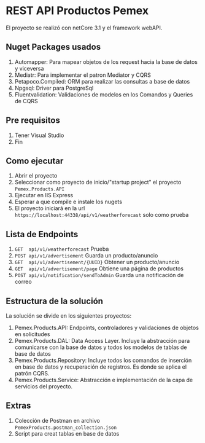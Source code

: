 # REST API  Productos Pemex

El proyecto se realizó con netCore 3.1 y el framework webAPI.

## Nuget Packages usados

1. Automapper: Para mapear objetos de los request hacia la base de datos y viceversa
2. Mediatr: Para implementar el patron Mediator y CQRS
3. Petapoco.Compiled: ORM para realizar las consultas a base de datos
4. Npgsql: Driver para PostgreSql
5. Fluentvalidation: Validaciones de modelos en los Comandos y Queries de CQRS

## Pre requisitos

1. Tener Visual Studio
2. Fin

## Como ejecutar

1. Abrir el proyecto
2. Seleccionar como proyecto de inicio/"startup project" el proyecto `Pemex.Products.API`
3. Ejecutar en IIS Express
4. Esperar a que compile e instale los nugets
5. El proyecto iniciará en la url `https://localhost:44338/api/v1/weatherforecast` solo como prueba

## Lista de Endpoints
1. `GET  api/v1/weatherforecast` Prueba
2. `POST api/v1/advertisement` Guarda un producto/anuncio
3. `GET  api/v1/advertisement/{UUID}` Obtener un producto/anuncio
4. `GET  api/v1/advertisement/page` Obtiene una página de productos
5. `POST api/v1/notification/sendToAdmin` Guarda una notificación de correo


## Estructura de la solución

La solución se divide en los siguientes proyectos:
1. Pemex.Products.API: Endpoints, controladores y validaciones de objetos en solicitudes
2. Pemex.Products.DAL: Data Access Layer. Incluye la abstracción para comunicarse con la base de datos y todos los modelos de tablas de base de datos
3. Pemex.Products.Repository: Incluye todos los comandos de inserción en base de datos y recuperación de registros. Es donde se aplica el patrón CQRS.
4. Pemex.Products.Service: Abstracción e implementación de la capa de servicios del proyecto.

## Extras
1. Colección de Postman en archivo `PemexProducts.postman_collection.json`
2. Script para creat tablas en base de datos

